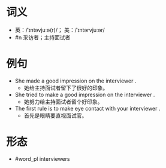 # 词义
- 英：/ˈɪntəvjuːə(r)/； 美：/ˈɪntərvjuːər/
- #n 采访者；主持面试者
# 例句
- She made a good impression on the interviewer .
	- 她给主持面试者留下了很好的印象。
- She tried to make a good impression on the interviewer .
	- 她努力给主持面试者留个好印象。
- The first rule is to make eye contact with your interviewer .
	- 首先是眼睛要直视面试官。
# 形态
- #word_pl interviewers
